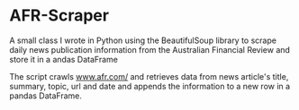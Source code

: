 # AFR-Scraper
A small class I wrote in Python using the BeautifulSoup library to scrape daily news publication information from the Australian Financial Review and store it in a andas DataFrame


The script crawls www.afr.com/ and retrieves data from news article's title, summary, topic, url and date and appends the information to a new row in a pandas DataFrame.
